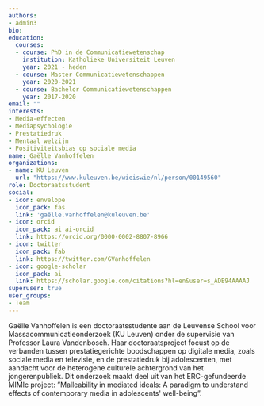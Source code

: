 ```yaml
---
authors:
- admin3
bio:
education:
  courses:
  - course: PhD in de Communicatiewetenschap
    institution: Katholieke Universiteit Leuven
    year: 2021 - heden
  - course: Master Communicatiewetenschappen
    year: 2020-2021
  - course: Bachelor Communicatiewetenschappen
    year: 2017-2020
email: ""
interests:
- Media-effecten
- Mediapsychologie
- Prestatiedruk
- Mentaal welzijn
- Positiviteitsbias op sociale media
name: Gaëlle Vanhoffelen
organizations:
- name: KU Leuven
  url: "https://www.kuleuven.be/wieiswie/nl/person/00149560"
role: Doctoraatsstudent
social:
- icon: envelope
  icon_pack: fas
  link: 'gaëlle.vanhoffelen@kuleuven.be'
- icon: orcid
  icon_pack: ai ai-orcid
  link: https://orcid.org/0000-0002-8807-8966
- icon: twitter
  icon_pack: fab
  link: https://twitter.com/GVanhoffelen
- icon: google-scholar
  icon_pack: ai
  link: https://scholar.google.com/citations?hl=en&user=s_ADE94AAAAJ
superuser: true
user_groups:
- Team
---
```


Gaëlle Vanhoffelen is een doctoraatsstudente aan de Leuvense School voor Massacommunicatieonderzoek (KU Leuven) onder de supervisie van Professor Laura Vandenbosch. Haar doctoraatsproject focust op de verbanden tussen prestatiegerichte boodschappen op digitale media, zoals sociale media en televisie, en de prestatiedruk bij adolescenten, met aandacht voor de heterogene culturele achtergrond van het jongerenpubliek. Dit onderzoek maakt deel uit van het ERC-gefundeerde MIMIc project: ”Malleability in mediated ideals: A paradigm to understand effects of contemporary media in adolescents' well-being”.